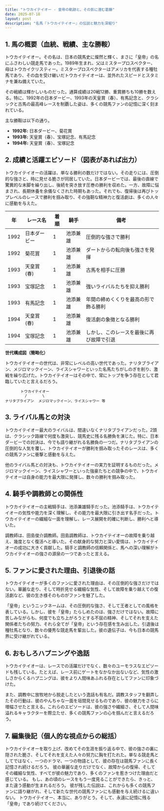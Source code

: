 ```yaml
---
title: "トウカイテイオー - 皇帝の軌跡と、その影に潜む葛藤"
date: 2025-07-18
layout: post
description: "名馬『トウカイテイオー』の伝説と魅力を深堀り"
---
```


## 1. 馬の概要（血統、戦績、主な勝鞍）

トウカイテイオー。その名は、日本の競馬史に燦然と輝く、まさに「皇帝」の名にふさわしい競走馬であった。1989年生まれ、父はミスタープロスペクター、母はトウカイクリスティー。ミスタープロスペクターはアメリカを代表する種牡馬であり、その血を受け継いだトウカイテイオーは、並外れたスピードとスタミナを兼ね備えていた。

その戦績は輝かしいものだった。通算成績は20戦12勝、重賞勝ちも10勝を数える。特に、1992年の日本ダービー、1993年の天皇賞（春）、有馬記念と、クラシックと古馬の最高峰レースを制覇した姿は、多くの競馬ファンの記憶に深く刻まれている。

主な勝鞍は以下の通り。

* **1992年:** 日本ダービー、菊花賞
* **1993年:** 天皇賞（春）、宝塚記念、有馬記念
* **1994年:** 天皇賞（春）、宝塚記念


## 2. 成績と活躍エピソード（図表があれば出力）

トウカイテイオーの活躍は、単なる勝利の数だけではない。その走りには、圧倒的な強さと、時に見せる脆さが同居していた。日本ダービーでは、最後の直線で驚異的な末脚を繰り出し、後続を突き放す圧巻の勝利を収めた。一方、故障に悩まされ、長期休養を余儀なくされた時期もあった。それでも、復帰後は再びトップレベルのレースで勝利を掴み取り、その強靭な精神力と復活劇は、多くの人々に感動を与えた。

| 年 | レース名             | 着順 | 騎手       | 備考                                      |
|---|----------------------|-----|-------------|-------------------------------------------|
| 1992 | 日本ダービー           | 1   | 池添兼雄     | 圧倒的な強さで勝利                         |
| 1992 | 菊花賞               | 1   | 池添兼雄     | ダートからの転向後も強さを発揮             |
| 1993 | 天皇賞(春)           | 1   | 池添兼雄     | 古馬を相手に圧勝                           |
| 1993 | 宝塚記念             | 1   | 池添兼雄     | 強いライバルたちを抑え勝利                 |
| 1993 | 有馬記念             | 1   | 池添兼雄     | 年間の締めくくりを最高の形で飾る勝利         |
| 1994 | 天皇賞(春)           | 1   | 池添兼雄     | 復活劇の象徴となる勝利                     |
| 1994 | 宝塚記念             | 1   | 池添兼雄     | しかし、このレースを最後に再び故障で引退 |


**世代構成図（簡略化）**

トウカイテイオーの世代は、非常にレベルの高い世代であった。ナリタブライアン、メジロマックイーン、ライスシャワーといった名馬たちがしのぎを削り、激戦を繰り広げた。トウカイテイオーはその中で、常にトップを争う存在として君臨していたと言えるだろう。


```
       トウカイテイオー
         /       \
ナリタブライアン  メジロマックイーン、ライスシャワー 等
```


## 3. ライバル馬との対決

トウカイテイオー最大のライバルは、間違いなくナリタブライアンだった。2頭は、クラシック路線で何度も激突し、競馬史に残る名勝負を演じた。特に、日本ダービーでの対決は、今でも語り継がれる名勝負の一つだ。ナリタブライアンの圧倒的な人気を覆し、トウカイテイオーが勝利を掴み取ったそのレースは、多くの競馬ファンに衝撃と感動を与えた。

他のライバル馬との対決も、トウカイテイオーの実力を証明するものだった。メジロマックイーン、ライスシャワーといった強豪たちとの競争の中で、トウカイテイオーは自身の能力を最大限に発揮し、数々の勝利を掴み取った。


## 4. 騎手や調教師との関係性

トウカイテイオーの主戦騎手は、池添兼雄騎手だった。池添騎手は、トウカイテイオーの気性や能力を深く理解し、その能力を最大限に引き出す名手だった。トウカイテイオーの繊細な一面を理解し、レース展開を的確に判断し、勝利へと導いた。

調教師は、田島俊介調教師。田島調教師は、トウカイテイオーの故障を乗り越え、幾度となく復活へと導いた。その献身的な努力と深い愛情は、トウカイテイオーの成功に大きく貢献した。騎手と調教師の信頼関係と、馬への深い理解がトウカイテイオーの強さの源泉の一つであったと言える。


## 5. ファンに愛された理由、引退後の話

トウカイテイオーが多くのファンに愛された理由は、その圧倒的な強さだけではない。華麗な走り、そして時折見せる繊細な気性、そして故障を乗り越えての復活劇など、彼の生き様そのものがファンを魅了した。

「皇帝」というニックネームは、その圧倒的な強さ、そして王者としての風格を表している。しかし、彼を「皇帝」たらしめたのは、強さだけではない。故障に苦しみながらも、何度でも立ち上がろうとする不屈の精神、そしてそれを支えた関係者たちの努力、それら全てが「皇帝」という存在感を生み出した。引退後は種牡馬となり、数々の優秀な競走馬を輩出した。彼の遺伝子は、今も日本の競馬界に受け継がれている。


## 6. おもしろハプニングや逸話

トウカイテイオーは、レースでの活躍だけでなく、数々のユーモラスなエピソードも残している。たとえば、レース前にゲートをなかなか出ないなど、気性の激しさからくるハプニングは、彼をより人間味あふれる存在としてファンに印象づけた。

また、調教中に放牧地から脱走したという逸話も有名だ。調教スタッフを翻弄したその行動は、彼のやんちゃな一面を垣間見せるものであり、彼の魅力をさらに増幅させたと言える。これらのエピソードは、彼の強さや繊細さ、そして人間味溢れるキャラクターを際立たせ、多くの競馬ファンの心を掴んだと言えるだろう。


## 7. 編集後記（個人的な視点からの総括）

トウカイテイオーを取り上げ、改めてその生涯を振り返る中で、彼の強さの裏に隠された脆さ、そしてそれを支えた人々の努力に胸を打たれた。単なる競走馬としてではなく、一つのドラマ、一つの物語として、彼の存在は競馬ファンに長く記憶され続けるだろう。  彼の華麗な走りだけでなく、故障からの復帰、そしてその繊細な気性、すべてが彼の魅力であり、多くのファンを惹きつけた理由だと感じている。  もし、あの頃のレースをもう一度見ることができたら、きっと、また違う感動が生まれるだろう。  彼が残した伝説は、これからも多くの競馬ファンに語り継がれ、そして新たな世代の競馬ファンにも感動を与え続けるに違いない。  トウカイテイオー、本当に、ありがとう。そして、永遠に記憶に残る「皇帝」であり続けてください。
